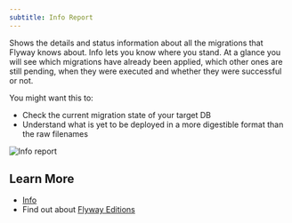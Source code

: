 ```yaml
---
subtitle: Info Report
---
```


Shows the details and status information about all the migrations that Flyway knows about.
Info lets you know where you stand. At a glance you will see which migrations have already been applied, which other ones are still pending, when they were executed and whether they were successful or not.

You might want this to:

* Check the current migration state of your target DB
* Understand what is yet to be deployed in a more digestible format than the raw filenames

![Info report](assets/info_report_screenshot.png)

## Learn More

* [Info](Commands/info)
* Find out about [Flyway Editions](https://www.red-gate.com/products/flyway/editions)